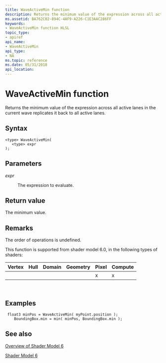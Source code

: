 ```yaml
---
title: WaveActiveMin function
description: Returns the minimum value of the expression across all active lanes in the current wave replicates it back to all active lanes.
ms.assetid: BA762C02-894C-4AF9-A226-C1E3AAC286FF
keywords:
- WaveActiveMin function HLSL
topic_type:
- apiref
api_name:
- WaveActiveMin
api_type:
- NA
ms.topic: reference
ms.date: 05/31/2018
api_location: 
---
```


# WaveActiveMin function

Returns the minimum value of the expression across all active lanes in the current wave replicates it back to all active lanes.

## Syntax

``` syntax
<type> WaveActiveMin(
   <type> expr
);
```

## Parameters

<dl> <dt>

*expr* 
</dt> <dd>

The expression to evaluate.

</dd> </dl>

## Return value

The minimum value.

## Remarks

The order of operations is undefined.

This function is supported from shader model 6.0, in the following types of shaders:



| Vertex | Hull | Domain | Geometry | Pixel | Compute |
|--------|------|--------|----------|-------|---------|
|        |      |        |          | x     | x       |



 

## Examples

``` syntax
 float3 minPos = WaveActiveMin( myPoint.position );
    BoundingBox.min = min( minPos, BoundingBox.min );
```

## See also

<dl> <dt>

[Overview of Shader Model 6](hlsl-shader-model-6-0-features-for-direct3d-12.md)
</dt> <dt>

[Shader Model 6](shader-model-6-0.md)
</dt> </dl>

 

 




